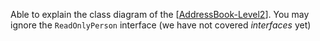 <panel type="info" header="`W5.1a` Can use dependencies in a class diagram :star::star::star:" expanded no-close>
  <include src="../../book/uml/classDiagrams/dependencies/what/full.md" boilerplate />
<!-- TODO: add evidence -->
</panel>

<!-- ==================================================================================================== -->

<panel type="info" header="`W5.1b` Can use UML notes :star::star::star:" expanded no-close>
  <include src="../../book/uml/notes/notes/full.md" boilerplate />
<!-- TODO: add evidence -->
</panel>

<!-- ==================================================================================================== -->

<panel type="info" header="`W5.1c` Can specify constraints in UML diagrams :star::star::star:" expanded no-close>
  <include src="../../book/uml/notes/constraints/full.md" boilerplate />
<!-- TODO: add evidence -->
</panel>

<!-- ==================================================================================================== -->

<panel type="info" header="`W5.1d` Can show an association as an attribute :star::star::star:" expanded no-close>
  <include src="../../book/uml/classDiagrams/associationsAsAttributes/what/full.md" boilerplate />
<!-- TODO: add evidence -->
</panel>

<!-- ==================================================================================================== -->

<panel type="info" header="`W5.1e` Can use intermediate-level class diagrams :star::star::star:" expanded no-close>
  <include src="../../book/modeling/modelingStructures/classDiagramsIntermediate/full.md" boilerplate />
  <panel header=":dart: Evidence" expanded>

Able to explain the class diagram of the [[AddressBook-Level2]({{module_org}}/addressbook-level2/blob/master/doc/DeveloperGuide.md#design)]. You may ignore the `ReadOnlyPerson` interface (we have not covered _interfaces_ yet)

  </panel>
</panel>

